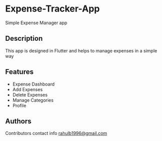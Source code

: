 # Expense-Tracker-App

Simple Expense Manager app

## Description

This app is designed in Flutter and helps to manage expenses in a simple way


## Features
  - Expense Dashboard
  - Add Expenses
  - Delete Expenses
  - Manage Categories
  - Profile


## Authors

Contributors contact info
rahulb1996@gmail.com
